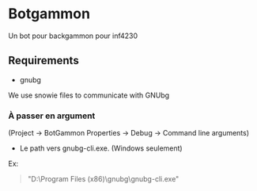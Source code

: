 Botgammon
=========

Un bot pour backgammon pour inf4230

## Requirements

 * gnubg

We use snowie files to communicate with GNUbg


### À passer en argument 

(Project -> BotGammon Properties -> Debug -> Command line arguments)

 * Le path vers gnubg-cli.exe. (Windows seulement) 

Ex:
> "D:\\Program Files (x86)\\gnubg\\gnubg-cli.exe"
   

